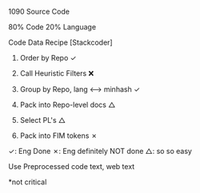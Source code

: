 1090 Source Code

80% Code
20% Language

Code Data Recipe [Stackcoder]

1) Order by Repo ✓
2) Call Heuristic Filters ❌
3) Group by Repo, lang ⟷ minhash ✓
4) Pack into Repo-level docs △
5) Select PL's △

6) Pack into FIM tokens ✗

✓: Eng Done
✗: Eng definitely NOT done
△: so so easy

Use Preprocessed code text, web text

*not critical